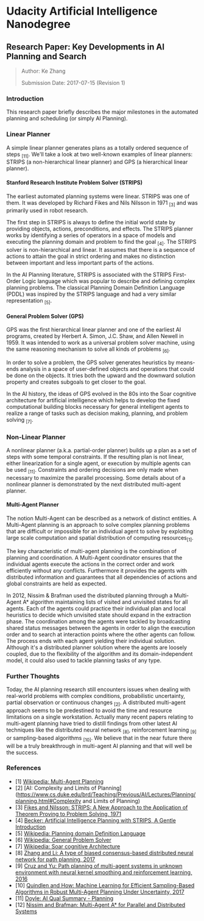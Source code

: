 # Udacity Artificial Intelligence Nanodegree
## Research Paper: Key Developments in AI Planning and Search
> Author: Ke Zhang
>
> Submission Date: 2017-07-15 (Revision 1)


### Introduction
This research paper briefly describes the major milestones in the automated planning and scheduling (or simply AI Planning).


### Linear Planner

A simple linear planner generates plans as a totally ordered sequence of steps <sub>[11]</sub>. We'll take a look at two well-known examples of linear planners: STRIPS (a non-hierarchical linear planner) and GPS (a hierarchical linear planner).


#### Stanford Research Institute Problem Solver (STRIPS)

The earliest automated planning systems were linear. STRIPS was one of them. It was developed by Richard Fikes and Nils Nilsson in 1971 <sub>[3]</sub> and was primarily used in robot research.

The first step in STRIPS is always to define the initial world state by providing objects, actions, preconditions, and effects. The STRIPS planner works by identifying a series of operators in a space of models and executing the planning domain and problem to find the goal <sub>[4]</sub>. The STRIPS solver is non-hierarchical and linear. It assumes that there is a sequence of actions to attain the goal in strict ordering and makes no distinction between important and less important parts of the actions.

In the AI Planning literature, STRIPS is associated with the STRIPS First-Order Logic language which was popular to describe and defining complex planning problems. The classical  Planning Domain Definition Language (PDDL) was inspired by the STRIPS language and had a very similar representation <sub>[5]</sub>.


#### General Problem Solver (GPS)

GPS was the first hierarchical linear planner and one of the earliest AI programs, created by Herbert A. Simon, J.C. Shaw, and Allen Newell in 1959. It was intended to work as a universal problem solver machine, using the same reasoning mechanism to solve all kinds of problems <sub>[6]</sub>.

In order to solve a problem, the GPS solver generates heuristics by means-ends analysis in a space of user-defined objects and operations that could be done on the objects. It tries both the upward and the downward solution property and creates subgoals to get closer to the goal.

In the AI history, the ideas of GPS evolved in the 80s into the Soar cognitive architecture for artificial intelligence which helps to develop the fixed computational building blocks necessary for general intelligent agents to realize a range of tasks such as decision making, planning, and problem solving <sub>[7]</sub>.

### Non-Linear Planner

A nonlinear planner (a.k.a. partial-order planner) builds up a plan as a set of steps with some temporal constraints. If the resulting plan is not linear, either linearization for a single agent, or execution by multiple agents can be used <sub>[11]</sub>. Constraints and ordering decisions are only made when necessary to maximize the parallel processing. Some details about of a nonlinear planner is demonstrated by the next distributed multi-agent planner.

#### Multi-Agent Planner

The notion Multi-Agent can be described as a network of distinct entities. A Multi-Agent planning is an approach to solve complex planning problems that are difficult or impossible for an individual agent to solve by exploiting large scale computation and spatial distribution of computing resources<sub>[1]</sub>.

The key characteristic of multi-agent planning is the combination of planning and coordination. A Multi-Agent coordinator ensures that the individual agents execute the actions in the correct order and work efficiently without any conflicts. Furthermore it provides the agents with distributed information and guarantees that all dependencies of actions and global constraints are held as expected.

In 2012, Nissim & Brafman used the distributed planning through a Multi-Agent A* algorithm maintaining lists of visited and unvisited states for all agents. Each of the agents could practice their individual plan and local heuristics to decide which unvisited state should expand in the extraction phase. The coordination among the agents were tackled by broadcasting shared status messages between the agents in order to align the execution order and to search at interaction points where the other agents can follow. The process ends with each agent yielding their individual solution. Although it's a distributed planner solution where the agents are loosely coupled, due to the flexibility of the algorithm and its domain-independent model, it could also used to tackle planning tasks of any type.


### Further Thoughts

Today, the AI planning research still encounters issues when dealing with real-world problems with complex conditions, probabilistic uncertainty, partial observation or continuous changes <sub>[2]</sub>. A distributed multi-agent approach seems to be predestined to avoid the time and resource limitations on a single workstation. Actually many recent papers relating to multi-agent planning have tried to distill findings from other latest AI techniques like the distributed neural network <sub>[8]</sub>, reinforcement learning <sub>[9]</sub> or sampling-based algorithms <sub>[10]</sub>. We believe that in the near future there will be a truly breakthrough in multi-agent AI planning and that will well be the success.


### References

- [1] [Wikipedia: Multi-Agent Planning](https://en.wikipedia.org/wiki/Multi-agent_planning)
- [2] [AI: Complexity and Limits of Planning](https://www.cs.duke.edu/brd/Teaching/Previous/AI/Lectures/Planning/planning.html#Complexity and Limits of Planning)
- [3] [Fikes and Nilsson: STRIPS: A New Approach to the Application of Theorem Proving to Problem Solving, 1971](http://ai.stanford.edu/~nilsson/OnlinePubs-Nils/PublishedPapers/strips.pdf)
- [4] [Becker: Artificial Intelligence Planning with STRIPS, A Gentle Introduction](http://www.primaryobjects.com/2015/11/06/artificial-intelligence-planning-with-strips-a-gentle-introduction/)
- [5] [Wikipedia: Planning domain Definition Language](https://en.wikipedia.org/wiki/Planning_Domain_Definition_Language)
- [6] [Wikipedia: General Problem Solver](https://en.wikipedia.org/wiki/General_Problem_Solver)
- [7] [Wikipedia: Soar cognitive Architecture](https://en.wikipedia.org/wiki/Soar_(cognitive_architecture)#Architecture)
- [8] [Zhang and Li: A type of biased consensus-based distributed neural network for path planning, 2017](https://link.springer.com/article/10.1007/s11071-017-3553-7)
- [9] [Cruz and Yu: Path planning of multi-agent systems in unknown environment with neural kernel smoothing and reinforcement learning, 2016](http://www.sciencedirect.com/science/article/pii/S0925231216313856)
- [10] [Quindlen and How: Machine Learning for Efficient Sampling-Based Algorithms in Robust Multi-Agent Planning Under Uncertainty, 2017](https://arc.aiaa.org/doi/abs/10.2514/6.2017-1921)
- [11] [Doyle: AI Qual Summary - Planning](http://www-cs-students.stanford.edu/~pdoyle/quail/notes/pdoyle/planning.html)
- [12] [Nissim and Brafman: Multi-Agent A* for Parallel and Distributed Systems](https://www.cs.bgu.ac.il/~raznis/mafs.pdf)



